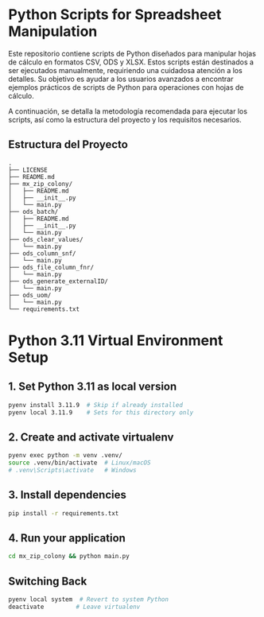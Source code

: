 # Python Scripts for Spreadsheet Manipulation

Este repositorio contiene scripts de Python diseñados para manipular hojas de cálculo en formatos CSV, ODS y XLSX. Estos scripts están destinados a ser ejecutados manualmente, requiriendo una cuidadosa atención a los detalles. Su objetivo es ayudar a los usuarios avanzados a encontrar ejemplos prácticos de scripts de Python para operaciones con hojas de cálculo.

A continuación, se detalla la metodología recomendada para ejecutar los scripts, así como la estructura del proyecto y los requisitos necesarios.

## Estructura del Proyecto

```
.
├── LICENSE
├── README.md
├── mx_zip_colony/
│   ├── README.md
│   ├── __init__.py
│   └── main.py
├── ods_batch/
│   ├── README.md
│   ├── __init__.py
│   └── main.py
├── ods_clear_values/
│   └── main.py
├── ods_column_snf/
│   └── main.py
├── ods_file_column_fnr/
│   └── main.py
├── ods_generate_externalID/
│   └── main.py
├── ods_uom/
│   └── main.py
└── requirements.txt
```

# Python 3.11 Virtual Environment Setup

## 1. Set Python 3.11 as local version
```bash
pyenv install 3.11.9  # Skip if already installed
pyenv local 3.11.9    # Sets for this directory only
```

## 2. Create and activate virtualenv
```bash
pyenv exec python -m venv .venv/
source .venv/bin/activate  # Linux/macOS
# .venv\Scripts\activate   # Windows
```

## 3. Install dependencies
```bash
pip install -r requirements.txt
```

## 4. Run your application
```bash
cd mx_zip_colony && python main.py
```

## Switching Back
```bash
pyenv local system  # Revert to system Python
deactivate         # Leave virtualenv
```
